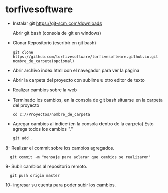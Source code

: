 # torfivesoftware

* Instalar git
    https://git-scm.com/downloads
    
    Abrir git bash (consola de git en windows)
    
* Clonar Repositorio (escribir en git bash)

      git clone https://github.com/torfivesoftware/torfivesoftware.github.io.git nombre_de_carpeta(opcional)

* Abrir archivo index.html con el navegador para ver la página

* Abrir la carpeta del proyecto con sublime u otro editor de texto

* Realizar cambios sobre la web

* Terminado los cambios, en la consola de git bash situarse en la carpeta del proyecto 

      cd c://Proyectos/nombre_de_carpeta
            
            
* Agregar cambios al indice (en la consola dentro de la carpeta) Esto agrega todos los cambios "."

      git add .

8- Realizar el commit sobre los cambios agregados.
 
      git commit -m "mensaje para aclarar que cambios se realizaron"

9- Subir cambios al repositorio remoto.

      git push origin master
            
10- ingresar su cuenta para poder subir los cambios.

            
